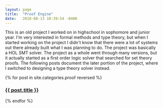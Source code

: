 ```yaml
---
layout: page
title:  "Proof Engine"
date:   2018-08-13 10:39:54 -0400
---
```

<p>
	This is an old project I worked on in highschool in sophomore and junior year. I'm very interested in formal methods and type theory, but when I started working on the project I didn't know that there were a lot of systems out there already built what I was planning to do. The project was basically a HOL SMT solver. The project as a whole went through many versions, but it actually started as a first order logic solver that searched for set theory proofs.
	The following posts document the later portion of the project, where I switched to designing a type theory solver instead.
</p>

{% for post in site.categories.proof reversed %}
<h3><a href="{{ post.url }}">{{ post.title }}</a></h3>
{% endfor %}
